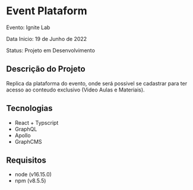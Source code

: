 # Event Plataform

Evento: Ignite Lab

Data Inicio: 19 de Junho de 2022

Status: Projeto em Desenvolvimento

## Descrição do Projeto 
Replica da plataforma do evento, onde será possivel se cadastrar para ter acesso ao conteudo exclusivo (Video Aulas e Materiais).

## Tecnologias
- React + Typscript
- GraphQL
- Apollo
- GraphCMS

## Requisitos
- node (v16.15.0)
- npm (v8.5.5)

